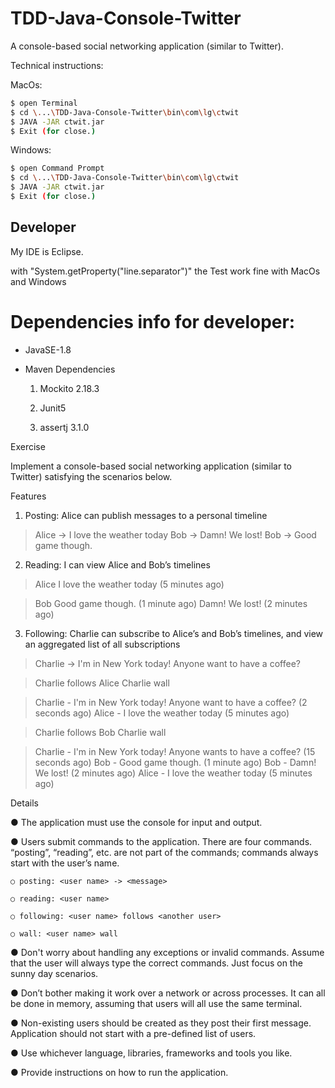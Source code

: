 # TDD-Java-Console-Twitter
A console-based social networking application (similar to Twitter).


Technical instructions:


MacOs:

```sh
$ open Terminal
$ cd \...\TDD-Java-Console-Twitter\bin\com\lg\ctwit
$ JAVA -JAR ctwit.jar
$ Exit (for close.)
```
Windows:
```sh
$ open Command Prompt
$ cd \...\TDD-Java-Console-Twitter\bin\com\lg\ctwit
$ JAVA -JAR ctwit.jar
$ Exit (for close.)
```
## Developer

My IDE is Eclipse.

with "System.getProperty("line.separator")" the Test work fine with MacOs and Windows

# Dependencies info for developer:
- JavaSE-1.8
- Maven Dependencies 

	1) Mockito 2.18.3
	
	2) Junit5 
	
	3) assertj 3.1.0
	

Exercise

Implement a console-based social networking application (similar to Twitter) satisfying the scenarios 
below.

Features

1) Posting: Alice can publish messages to a personal timeline

> Alice -> I love the weather today
> Bob -> Damn! We lost!
> Bob -> Good game though.

2) Reading: I can view Alice and Bob’s timelines

> Alice
> I love the weather today (5 minutes ago)

> Bob
> Good game though. (1 minute ago)
> Damn! We lost! (2 minutes ago)

3) Following: Charlie can subscribe to Alice’s and Bob’s timelines, and view an aggregated list of all 
subscriptions

> Charlie -> I'm in New York today! Anyone want to have a coffee?

> Charlie follows Alice
> Charlie wall

>Charlie - I'm in New York today! Anyone want to have a coffee? (2 seconds ago)
> Alice - I love the weather today (5 minutes ago)

> Charlie follows Bob
> Charlie wall

> Charlie - I'm in New York today! Anyone wants to have a coffee? (15 seconds ago)
> Bob - Good game though. (1 minute ago)
> Bob - Damn! We lost! (2 minutes ago)
> Alice - I love the weather today (5 minutes ago)

Details

● The application must use the console for input and output.

● Users submit commands to the application. There are four commands. “posting”, “reading”, etc. 
are not part of the commands; commands always start with the user’s name.

	○ posting: <user name> -> <message>

	○ reading: <user name>

	○ following: <user name> follows <another user>

	○ wall: <user name> wall

● Don't worry about handling any exceptions or invalid commands. Assume that the user will 
always type the correct commands. Just focus on the sunny day scenarios.

● Don’t bother making it work over a network or across processes. It can all be done in memory, 
assuming that users will all use the same terminal.

● Non-existing users should be created as they post their first message. Application should not start 
with a pre-defined list of users.

● Use whichever language, libraries, frameworks and tools you like.

● Provide instructions on how to run the application.
